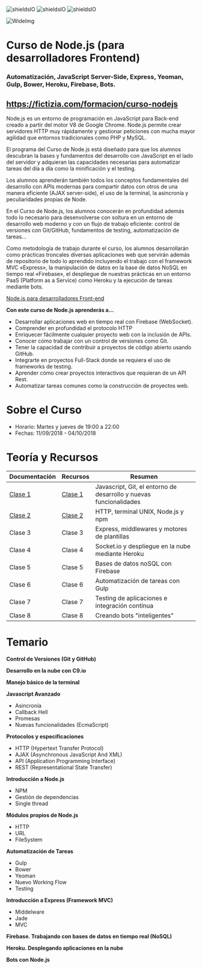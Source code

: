 ![shieldsIO](https://img.shields.io/github/issues/Fictizia/Curso-Node.js-para-desarrolladores-Front-end_ed7.svg)
![shieldsIO](https://img.shields.io/github/forks/Fictizia/Curso-Node.js-para-desarrolladores-Front-end_ed7.svg)
![shieldsIO](https://img.shields.io/github/stars/Fictizia/Curso-Node.js-para-desarrolladores-Front-end_ed7.svg)

![WideImg](http://fictizia.com/img/github/Fictizia-plan-estudios-github.jpg)

# Curso de Node.js (para desarrolladores Frontend)

### Automatización, JavaScript Server-Side, Express, Yeoman, Gulp, Bower, Heroku, Firebase, Bots.

## https://fictizia.com/formacion/curso-nodejs

Node.js es un entorno de programación en JavaScript para Back-end creado a partir del motor V8 de Google Chrome. Node.js permite crear servidores HTTP muy rápidamente y gestionar peticiones con mucha mayor agilidad que entornos tradicionales como PHP y MySQL.

El programa del Curso de Node.js está diseñado para que los alumnos descubran la bases y fundamentos del desarrollo con JavaScript en el lado del servidor y adquieran las capacidades necesarias para automatizar tareas del día a día como la minificación y el testing.

Los alumnos aprenderán también todos los conceptos fundamentales del desarrollo con APIs modernas para compartir datos con otros de una manera eficiente (AJAX server-side), el uso de la terminal, la asincronía y peculiaridades propias de Node.

En el Curso de Node.js, los alumnos conocerán en profundidad además todo lo necesario para desenvolverse con soltura en un entorno de desarrollo web moderno y con un flujo de trabajo eficiente: control de versiones con Git/GitHub, fundamentos de testing, automatización de tareas...

Como metodología de trabajo durante el curso, los alumnos desarrollarán como prácticas troncales diversas aplicaciones web que servirán además de repositorio de todo lo aprendido incluyendo el trabajo con el framework MVC «Express», la manipulación de datos en la base de datos NoSQL en tiempo real «Firebase», el despliegue de nuestras prácticas en un entorno PaaS (Platform as a Service) como Heroku y la ejecución de tareas mediante bots.

[Node.js para desarrolladores Front-end](http://www.fictizia.com/formacion/curso_nodejs)

**Con este curso de Node.js aprenderás a...**
* Desarrollar aplicaciones web en tiempo real con Firebase (WebSocket).
* Comprender en profundidad el protocolo HTTP
* Enriquecer fácilmente cualquier proyecto web con la inclusión de APIs.
* Conocer cómo trabajar con un control de versiones como Git.
* Tener la capacidad de contribuir a proyectos de código abierto usando GitHub.
* Integrarte en proyectos Full-Stack donde se requiera el uso de frameworks de testing.
* Aprender cómo crear proyectos interactivos que requieran de un API Rest.
* Automatizar tareas comunes como la construcción de proyectos web.

Sobre el Curso
=================
* Horario: Martes y jueves de 19:00 a 22:00
* Fechas: 11/09/2018 - 04/10/2018

Teoría y Recursos
=================

| Documentación               | Recursos                      | Resumen                                                            |
|-----------------------------|-------------------------------|--------------------------------------------------------------------|
| [Clase 1](clase1/README.md) | [Clase 1](clase1/recursos.md) | Javascript, Git, el entorno de desarrollo y nuevas funcionalidades |
| [Clase 2](clase2/README.md) | [Clase 2](clase2/recursos.md) | HTTP, terminal UNIX, Node.js y npm                                 |
| Clase 3                     | Clase 3                       | Express, middlewares y motores de plantillas                       |
| Clase 4                     | Clase 4                       | Socket.io y despliegue en la nube mediante Heroku                  |
| Clase 5                     | Clase 5                       | Bases de datos noSQL con Firebase                                  |
| Clase 6                     | Clase 6                       | Automatización de tareas con Gulp                                  |
| Clase 7                     | Clase 7                       | Testing de aplicaciones e integración contínua                     |
| Clase 8                     | Clase 8                       | Creando bots "inteligentes"                                        |

Temario
=================

**Control de Versiones (Git y GitHub)**

**Desarrollo en la nube con C9.io**

**Manejo básico de la terminal**

**Javascript Avanzado**
* Asincronía
* Callback Hell
* Promesas
* Nuevas funcionalidades (EcmaScript)

**Protocolos y especificaciones**
* HTTP (Hypertext Transfer Protocol)
* AJAX (Asynchronous JavaScript And XML)
* API (Application Programming Interface)
* REST (Representational State Transfer)

**Introducción a Node.js**
* NPM
* Gestión de dependencias
* Single thread

**Módulos propios de Node.js**
* HTTP
* URL
* FileSystem

**Automatización de Tareas**
* Gulp
* Bower
* Yeoman
* Nuevo Working Flow
* Testing

**Introducción a Express (Framework MVC)**
* Middelware
* Jade
* MVC

**Firebase. Trabajando con bases de datos en tiempo real (NoSQL)**

**Heroku. Desplegando aplicaciones en la nube**

**Bots con Node.js**
